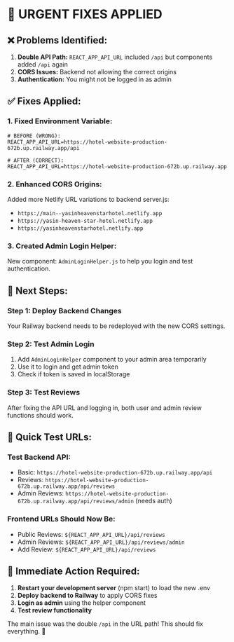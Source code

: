 # 🚀 URGENT FIXES APPLIED

## ❌ **Problems Identified:**

1. **Double API Path:** `REACT_APP_API_URL` included `/api` but components added `/api` again
2. **CORS Issues:** Backend not allowing the correct origins
3. **Authentication:** You might not be logged in as admin

## ✅ **Fixes Applied:**

### **1. Fixed Environment Variable:**
```env
# BEFORE (WRONG):
REACT_APP_API_URL=https://hotel-website-production-672b.up.railway.app/api

# AFTER (CORRECT):
REACT_APP_API_URL=https://hotel-website-production-672b.up.railway.app
```

### **2. Enhanced CORS Origins:**
Added more Netlify URL variations to backend server.js:
- `https://main--yasinheavenstarhotel.netlify.app`
- `https://yasin-heaven-star-hotel.netlify.app`
- `https://yasinheavenstarhotel.netlify.app`

### **3. Created Admin Login Helper:**
New component: `AdminLoginHelper.js` to help you login and test authentication.

## 🎯 **Next Steps:**

### **Step 1: Deploy Backend Changes**
Your Railway backend needs to be redeployed with the new CORS settings.

### **Step 2: Test Admin Login**
1. Add `AdminLoginHelper` component to your admin area temporarily
2. Use it to login and get admin token
3. Check if token is saved in localStorage

### **Step 3: Test Reviews**
After fixing the API URL and logging in, both user and admin review functions should work.

## 🔧 **Quick Test URLs:**

### **Test Backend API:**
- Basic: `https://hotel-website-production-672b.up.railway.app/api`
- Reviews: `https://hotel-website-production-672b.up.railway.app/api/reviews`
- Admin Reviews: `https://hotel-website-production-672b.up.railway.app/api/reviews/admin` (needs auth)

### **Frontend URLs Should Now Be:**
- Public Reviews: `${REACT_APP_API_URL}/api/reviews`
- Admin Reviews: `${REACT_APP_API_URL}/api/reviews/admin`
- Add Review: `${REACT_APP_API_URL}/api/reviews`

## 🚨 **Immediate Action Required:**

1. **Restart your development server** (npm start) to load the new .env
2. **Deploy backend to Railway** to apply CORS fixes
3. **Login as admin** using the helper component
4. **Test review functionality**

The main issue was the double `/api` in the URL path! This should fix everything. 🌟

